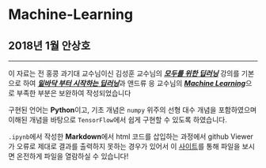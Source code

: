 # Machine-Learning

## 2018년 1월 안상호 

---

이 자료는 전 홍콩 과기대 교수님이신 김성훈 교수님의 [***모두를 위한 딥러닝***](https://www.youtube.com/playlist?list=PLlMkM4tgfjnLSOjrEJN31gZATbcj_MpUm) 강의를 기본으로 하여 [***밑바닥 부터 시작하는 딥러닝***](http://www.hanbit.co.kr/store/books/look.php?p_code=B8475831198)과 앤드류 응 교수님의 [***Machine Learning***](https://www.coursera.org/learn/machine-learning)으로 부족한 부분은 보완하여 작성되었습니다

구현된 언어는 **Python**이고, 기초 개념은 `numpy` 위주의 선형 대수 개념을 포함하였으며 이해된 개념을 바탕으로 `TensorFlow`에서 쉽게 구현할 수 있도록 하였습니다.  

`.ipynb`에서 작성한 **Markdown**에서 html 코드를 삽입하는 과정에서 github Viewer가 오류로 제대로 결과를 출력하지 못하는 경우가 있어서 이 [사이트](http://nbviewer.jupyter.org/github/sanghoho/Machine-Learning/tree/master/)를 통해 파일을 보시면 온전하게 파일을 열람하실 수 있습니다!  